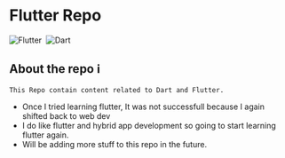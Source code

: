 # Flutter Repo 
![Flutter](https://img.shields.io/badge/Flutter-%2302569B.svg?style=for-the-badge&logo=Flutter&logoColor=white)&nbsp; 	![Dart](https://img.shields.io/badge/dart-%230175C2.svg?style=for-the-badge&logo=dart&logoColor=white)
## About the repo ℹ
    This Repo contain content related to Dart and Flutter.
- Once I tried learning flutter, It was not successfull because I again shifted back to web dev
- I do like flutter and hybrid app development so going to start learning flutter again.
- Will be adding more stuff to this repo in the future.

